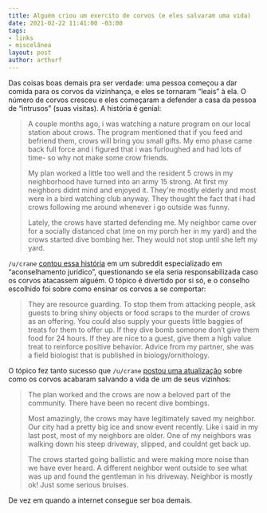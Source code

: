 ```yaml
---
title: Alguém criou um exercito de corvos (e eles salvaram uma vida)
date: 2021-02-22 11:41:00 -03:00
tags:
- links
- miscelânea
layout: post
author: arthurf
---
```


Das coisas boas demais pra ser verdade: uma pessoa começou a dar comida para os corvos da vizinhança, e eles se tornaram “leais” à ela. O número de corvos cresceu e eles começaram a defender a casa da pessoa de “intrusos” (suas visitas). A história é genial:

> A couple months ago, i was watching a nature program on our local station about crows. The program mentioned that if you feed and befriend them, crows will bring you small gifts. My emo phase came back full force and i figured that i was furloughed and had lots of time- so why not make some crow friends.
>
> My plan worked a little too well and the resident 5 crows in my neighborhood have turned into an army 15 strong. At first my neighbors didnt mind and enjoyed it. They're mostly elderly and most were in a bird watching club anyway. They thought the fact that i had crows following me around whenever i go outside was funny.
>
> Lately, the crows have started defending me. My neighbor came over for a socially distanced chat (me on my porch her in my yard) and the crows started dive bombing her. They would not stop until she left my yard.

`/u/crane` [contou essa história](https://www.reddit.com/r/legaladvice/comments/ki6fnd/oregon_i_accidentally_created_an_army_of_crow/) em um subreddit especializado em “aconselhamento jurídico”, questionando se ela seria responsabilizada caso os corvos atacassem alguém. O tópico é divertido por si só, e o conselho escolhido foi sobre como ensinar os corvos a se comportar:

> They are resource guarding. To stop them from attacking people, ask guests to bring shiny objects or food scraps to the murder of crows as an offering. You could also supply your guests little baggies of treats for them to offer up. If they dive bomb someone don’t give them food for 24 hours. If they are nice to a guest, give them a high value treat to reinforce positive behavior. Advice from my partner, she was a field biologist that is published in biology/ornithology.

O tópico fez tanto sucesso que `/u/crane` [postou uma atualização](https://www.reddit.com/r/legaladvice/duplicates/lobhtj/oregon_i_accidentally_created_an_army_of_crow/) sobre como os corvos acabaram salvando a vida de um de seus vizinhos:

> The plan worked and the crows are now a beloved part of the community. There have been no recent dive bombings.
> 
> Most amazingly, the crows may have legitimately saved my neighbor. Our city had a pretty big ice and snow event recently. Like i said in my last post, most of my neighbors are older. One of my neighbors was walking down his steep driveway, slipped, and couldnt get back up.
>
> The crows started going ballistic and were making more noise than we have ever heard. A different neighbor went outside to see what was up and found the gentleman in his driveway. Neighbor is mostly ok! Just some serious bruises.

De vez em quando a internet consegue ser boa demais.
